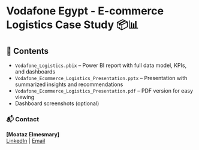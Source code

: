 # Vodafone Egypt - E-commerce Logistics Case Study 📦📊

## 📁 Contents

- `Vodafone_Logistics.pbix` – Power BI report with full data model, KPIs, and dashboards
- `Vodafone_Ecommerce_Logistics_Presentation.pptx` – Presentation with summarized insights and recommendations
- `Vodafone_Ecommerce_Logistics_Presentation.pdf` – PDF version for easy viewing
- Dashboard screenshots (optional)

### 📬 Contact
**[Moataz Elmesmary]**  
[LinkedIn](https://www.linkedin.com/in/moatazelmesmary/) | [Email](mailto:moataz.mesmary@email.com)
